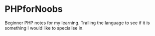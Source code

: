 # PHPforNoobs
Beginner PHP notes for my learning. Trailing the language to see if it is something I would like to specialise in.
